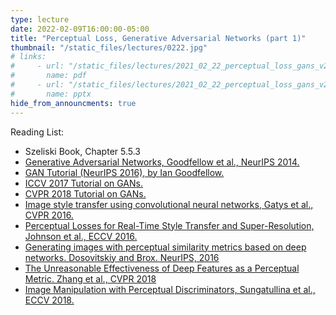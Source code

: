 ```yaml
---
type: lecture
date: 2022-02-09T16:00:00-05:00
title: "Perceptual Loss, Generative Adversarial Networks (part 1)"
thumbnail: "/static_files/lectures/0222.jpg"
# links:
#     - url: "/static_files/lectures/2021_02_22_perceptual_loss_gans_v2.pdf"
#       name: pdf
#     - url: "/static_files/lectures/2021_02_22_perceptual_loss_gans_v2.pptx"
#       name: pptx
hide_from_announcments: true
---
```

Reading List:
- Szeliski Book, Chapter 5.5.3
- [Generative Adversarial Networks, Goodfellow et al., NeurIPS 2014.](https://arxiv.org/abs/1406.2661)
- [GAN Tutorial (NeurIPS 2016), by Ian Goodfellow.](https://arxiv.org/abs/1701.00160)
- [ICCV 2017 Tutorial on GANs.](https://sites.google.com/view/iccv-2017-gans/)
- [CVPR 2018 Tutorial on GANs.](https://sites.google.com/view/cvpr2018tutorialongans/)
- [Image style transfer using convolutional neural networks, Gatys et al., CVPR 2016.](https://rn-unison.github.io/articulos/style_transfer.pdf)
- [Perceptual Losses for Real-Time Style Transfer and Super-Resolution, Johnson et al., ECCV 2016.](https://arxiv.org/abs/1603.08155)
- [Generating images with perceptual similarity metrics based on deep networks. Dosovitskiy and Brox. NeurIPS, 2016](https://arxiv.org/abs/1602.02644)
- [The Unreasonable Effectiveness of Deep Features as a Perceptual Metric. Zhang et al., CVPR 2018](https://arxiv.org/abs/1801.03924)
- [Image Manipulation with Perceptual Discriminators, Sungatullina et al., ECCV 2018.](https://arxiv.org/abs/1809.01396)